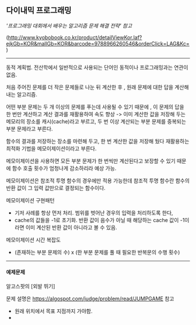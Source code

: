 ## 다이내믹 프로그래밍

*'프로그래밍 대회에서 배우는 알고리즘 문제 해결 전략' 참고*

(http://www.kyobobook.co.kr/product/detailViewKor.laf?ejkGb=KOR&mallGb=KOR&barcode=9788966260546&orderClick=LAG&Kc=)

------



동적 계획법. 전산학에서 일반적으로 사용되는 단어인 동적이나 프로그래밍과는 연관이 없음.

처음 주어진 문제를 더 작은 문제들로 나눈 뒤 계산한 후 , 원래 문제에 대한 답을 계산해 내는 알고리즘.

어떤 부분 문제는 두 개 이상의 문제를 푸는데 사용될 수 있기 때문에 , 이 문제의 답을 한 번만 계산하고 계산 결과를 재활용하여 속도 향상 -> 이미 계산한 값을 저장해 두는 메모리의 장소를 캐시(cache)라고 부르고, 두 번 이상 계산되는 부분 문제를 중복되는 부분 문제라고 부른다.

함수의 결과를 저장하는 장소를 마련해 두고, 한 번 계산한 값을 저장해 뒀다 재활용하는 최적화 기법을 메모이제이션이라고 부른다.

메모이제이션을 사용하면 모든 부분 문제가 한 번씩만 계산된다고 보장할 수 있기 때문에 함수 호출 횟수가 엄청나게 감소하리라 예상 가능.

메모이제이션은 참조적 투명 함수의 경우에만 적용 가능한데 참조적 투명 함수란 함수의 반환 값이 그 입력 값만으로 결정되는 함수이다.

메모이제이션 구현패턴

- 기저 사례를 항상 먼저 처리. 범위를 벗어난 경우의 입력을 처리하도록 한다,
- cache의 값들을 -1로 초기화. 반환 값이 음수가 아닐 때 해당하는 cache 값이 -1이라면 이미 계산된 반환 값이 아니라고 볼 수 있음.

메모이제이션 시간 복잡도

- (존재하는 부분 문제의 수) x (한 부분 문제를 풀 때 필요한 반복문의 수행 횟수)

------

#### 예제문제

알고스팟의 [외발 뛰기]

문제 설명은 https://algospot.com/judge/problem/read/JUMPGAME 참고

- 원래 위치에서 목표 지점까지 가야함.
- 